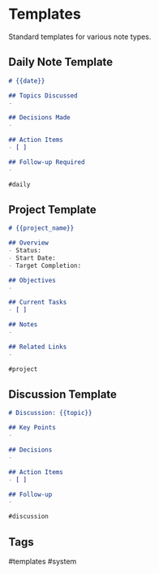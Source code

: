# Templates

Standard templates for various note types.

## Daily Note Template
```markdown
# {{date}}

## Topics Discussed
- 

## Decisions Made
- 

## Action Items
- [ ] 

## Follow-up Required
- 

#daily
```

## Project Template
```markdown
# {{project_name}}

## Overview
- Status: 
- Start Date: 
- Target Completion: 

## Objectives
- 

## Current Tasks
- [ ] 

## Notes
- 

## Related Links
- 

#project
```

## Discussion Template
```markdown
# Discussion: {{topic}}

## Key Points
- 

## Decisions
- 

## Action Items
- [ ] 

## Follow-up
- 

#discussion
```

## Tags
#templates #system